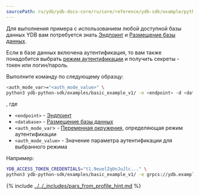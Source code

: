 ```yaml
---
sourcePath: ru/ydb/ydb-docs-core/ru/core/reference/ydb-sdk/example/python/_includes/run_custom.md
---
```

Для выполнения примера с использованием любой доступной базы данных YDB вам потребуется знать [Эндпоинт](../../../../../concepts/connect.md#endpoint) и [Размещение базы данных](../../../../../concepts/connect.md#database).

Если в базе данных включена аутентификация, то вам также понадобится выбрать [режим аутентификации](../../../../../concepts/connect.md#auth-modes) и получить секреты - токен или логин/пароль.

Выполните команду по следующему образцу:

``` bash
<auth_mode_var>="<auth_mode_value>" \
python3 ydb-python-sdk/examples/basic_example_v1/ -e <endpoint> -d <database>
```

, где

- `<endpoint>` - [Эндпоинт](../../../../../concepts/connect.md#endpoint)
- `<database>` - [Размещение базы данных](../../../../../concepts/connect.md#database) 
- `<auth_mode_var`> - [Переменная окружения](../../../auth.md#env), определяющая режим аутентификации
- `<auth_mode_value>` - Значение параметра аутентификации для выбранного режима

Например:
``` bash
YDB_ACCESS_TOKEN_CREDENTIALS="t1.9euelZqOnJuJlc..." \
python3 ydb-python-sdk/examples/basic_example_v1/ -e grpcs://ydb.example.com:2135 -d /path/db )
```

{% include [../../_includes/pars_from_profile_hint.md](../../_includes/pars_from_profile_hint.md) %}

